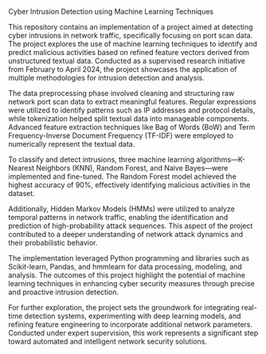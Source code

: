 Cyber Intrusion Detection using Machine Learning Techniques

This repository contains an implementation of a project aimed at detecting cyber intrusions in network traffic, specifically focusing on port scan data. The project explores the use of machine learning techniques to identify and predict malicious activities based on refined feature vectors derived from unstructured textual data. Conducted as a supervised research initiative from February to April 2024, the project showcases the application of multiple methodologies for intrusion detection and analysis.

The data preprocessing phase involved cleaning and structuring raw network port scan data to extract meaningful features. Regular expressions were utilized to identify patterns such as IP addresses and protocol details, while tokenization helped split textual data into manageable components. Advanced feature extraction techniques like Bag of Words (BoW) and Term Frequency-Inverse Document Frequency (TF-IDF) were employed to numerically represent the textual data.

To classify and detect intrusions, three machine learning algorithms—K-Nearest Neighbors (KNN), Random Forest, and Naive Bayes—were implemented and fine-tuned. The Random Forest model achieved the highest accuracy of 90%, effectively identifying malicious activities in the dataset.

Additionally, Hidden Markov Models (HMMs) were utilized to analyze temporal patterns in network traffic, enabling the identification and prediction of high-probability attack sequences. This aspect of the project contributed to a deeper understanding of network attack dynamics and their probabilistic behavior.

The implementation leveraged Python programming and libraries such as Scikit-learn, Pandas, and hmmlearn for data processing, modeling, and analysis. The outcomes of this project highlight the potential of machine learning techniques in enhancing cyber security measures through precise and proactive intrusion detection.

For further exploration, the project sets the groundwork for integrating real-time detection systems, experimenting with deep learning models, and refining feature engineering to incorporate additional network parameters. Conducted under expert supervision, this work represents a significant step toward automated and intelligent network security solutions.

